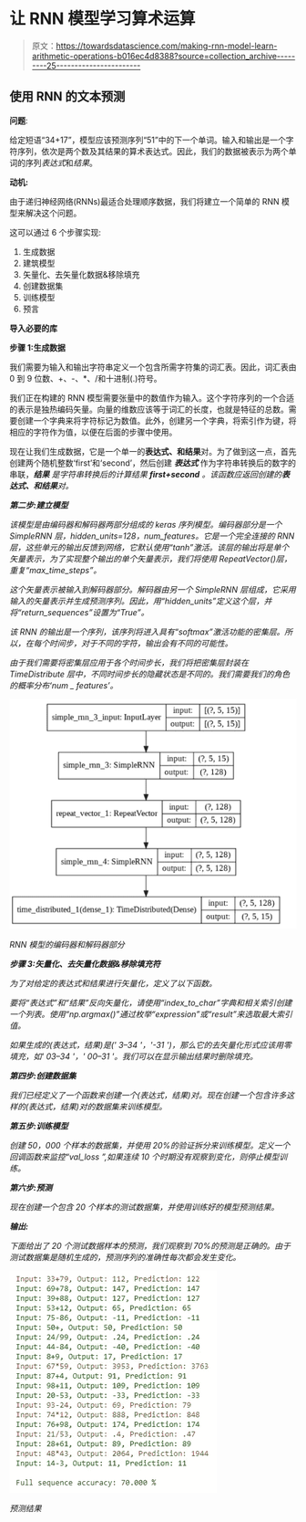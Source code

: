 # 让 RNN 模型学习算术运算

> 原文：<https://towardsdatascience.com/making-rnn-model-learn-arithmetic-operations-b016ec4d8388?source=collection_archive---------25----------------------->

## 使用 RNN 的文本预测

**问题**:

给定短语“34+17”，模型应该预测序列“51”中的下一个单词。输入和输出是一个字符序列，依次是两个数及其结果的算术表达式。因此，我们的数据被表示为两个单词的序列*表达式*和*结果*。

**动机:**

由于递归神经网络(RNNs)最适合处理顺序数据，我们将建立一个简单的 RNN 模型来解决这个问题。

这可以通过 6 个步骤实现:

1.  生成数据
2.  建筑模型
3.  矢量化、去矢量化数据&移除填充
4.  创建数据集
5.  训练模型
6.  预言

**导入必要的库**

**步骤 1:生成数据**

我们需要为输入和输出字符串定义一个包含所需字符集的词汇表。因此，词汇表由 0 到 9 位数、+、-、*、/和十进制(.)符号。

我们正在构建的 RNN 模型需要张量中的数值作为输入。这个字符序列的一个合适的表示是独热编码矢量。向量的维数应该等于词汇的长度，也就是特征的总数。需要创建一个字典来将字符标记为数值。此外，创建另一个字典，将索引作为键，将相应的字符作为值，以便在后面的步骤中使用。

现在让我们生成数据，它是一个单一的**表达式、**和**结果**对。为了做到这一点，首先创建两个随机整数‘first’和‘second’，然后创建 ***表达式*** 作为字符串转换后的数字的串联，****结果*** 是字符串转换后的计算结果 ***first+second*** 。该函数应返回创建的**表达式、**和**结果**对。*

***第二步:建立模型***

*该模型是由编码器和解码器两部分组成的 keras 序列模型。编码器部分是一个 SimpleRNN 层，hidden_units=128，num_features。它是一个完全连接的 RNN 层，这些单元的输出反馈到网络，它默认使用“tanh”激活。该层的输出将是单个矢量表示，为了实现整个输出的单个矢量表示，我们将使用 RepeatVector()层，重复“max_time_steps”。*

*这个矢量表示被输入到解码器部分。解码器由另一个 SimpleRNN 层组成，它采用输入的矢量表示并生成预测序列。因此，用“hidden_units”定义这个层，并将“return_sequences”设置为“True”。*

*该 RNN 的输出是一个序列，该序列将进入具有“softmax”激活功能的密集层。所以，在每个时间步，对于不同的字符，输出会有不同的可能性。*

*由于我们需要将密集层应用于各个时间步长，我们将把密集层封装在 TimeDistribute 层中，不同时间步长的隐藏状态是不同的。我们需要我们的角色的概率分布‘num _ features’。*

*![](img/42279314c10dd5df18d2b5ebc29968fc.png)*

*RNN 模型的编码器和解码器部分*

***步骤 3:矢量化、去矢量化数据&移除填充符***

*为了对给定的表达式和结果进行矢量化，定义了以下函数。*

*要将“表达式”和“结果”反向矢量化，请使用“index_to_char”字典和相关索引创建一个列表。使用“np.argmax()”通过枚举“expression”或“result”来选取最大索引值。*

*如果生成的(表达式，结果)是(' 3–34 '，'-31 ')，那么它的去矢量化形式应该用零填充，如' 03–34 '，' 00–31 '。我们可以在显示输出结果时删除填充。*

***第四步:创建数据集***

*我们已经定义了一个函数来创建一个(表达式，结果)对。现在创建一个包含许多这样的(表达式，结果)对的数据集来训练模型。*

***第五步:训练模型***

*创建 50，000 个样本的数据集，并使用 20%的验证拆分来训练模型。定义一个回调函数来监控“val_loss ”,如果连续 10 个时期没有观察到变化，则停止模型训练。*

***第六步:预测***

*现在创建一个包含 20 个样本的测试数据集，并使用训练好的模型预测结果。*

***输出:***

*下面给出了 20 个测试数据样本的预测，我们观察到 70%的预测是正确的。由于测试数据集是随机生成的，预测序列的准确性每次都会发生变化。*

*![](img/2fcc11159b66273de131ccbeab1707cd.png)*

*预测结果*